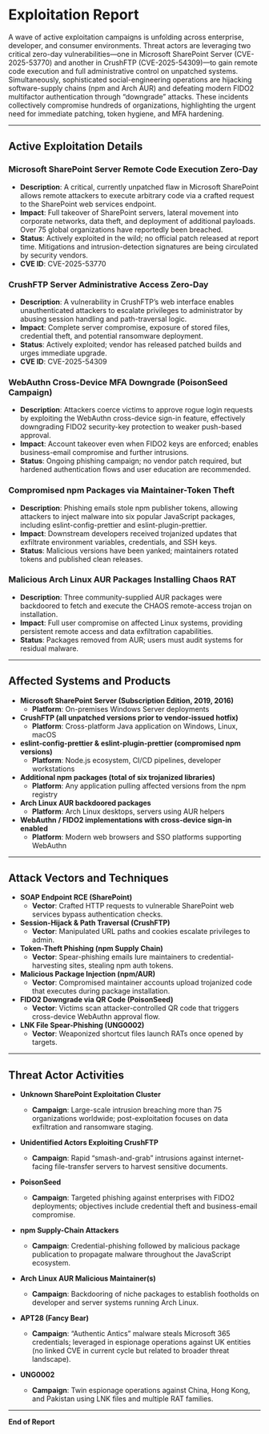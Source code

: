 # Exploitation Report

A wave of active exploitation campaigns is unfolding across enterprise, developer, and consumer environments. Threat actors are leveraging two critical zero-day vulnerabilities—one in Microsoft SharePoint Server (CVE-2025-53770) and another in CrushFTP (CVE-2025-54309)—to gain remote code execution and full administrative control on unpatched systems. Simultaneously, sophisticated social-engineering operations are hijacking software-supply chains (npm and Arch AUR) and defeating modern FIDO2 multifactor authentication through “downgrade” attacks. These incidents collectively compromise hundreds of organizations, highlighting the urgent need for immediate patching, token hygiene, and MFA hardening.

---

## Active Exploitation Details

### Microsoft SharePoint Server Remote Code Execution Zero-Day
- **Description**: A critical, currently unpatched flaw in Microsoft SharePoint allows remote attackers to execute arbitrary code via a crafted request to the SharePoint web services endpoint.  
- **Impact**: Full takeover of SharePoint servers, lateral movement into corporate networks, data theft, and deployment of additional payloads. Over 75 global organizations have reportedly been breached.  
- **Status**: Actively exploited in the wild; no official patch released at report time. Mitigations and intrusion-detection signatures are being circulated by security vendors.  
- **CVE ID**: CVE-2025-53770  

### CrushFTP Server Administrative Access Zero-Day
- **Description**: A vulnerability in CrushFTP’s web interface enables unauthenticated attackers to escalate privileges to administrator by abusing session handling and path-traversal logic.  
- **Impact**: Complete server compromise, exposure of stored files, credential theft, and potential ransomware deployment.  
- **Status**: Actively exploited; vendor has released patched builds and urges immediate upgrade.  
- **CVE ID**: CVE-2025-54309  

### WebAuthn Cross-Device MFA Downgrade (PoisonSeed Campaign)
- **Description**: Attackers coerce victims to approve rogue login requests by exploiting the WebAuthn cross-device sign-in feature, effectively downgrading FIDO2 security-key protection to weaker push-based approval.  
- **Impact**: Account takeover even when FIDO2 keys are enforced; enables business-email compromise and further intrusions.  
- **Status**: Ongoing phishing campaign; no vendor patch required, but hardened authentication flows and user education are recommended.  

### Compromised npm Packages via Maintainer-Token Theft
- **Description**: Phishing emails stole npm publisher tokens, allowing attackers to inject malware into six popular JavaScript packages, including eslint-config-prettier and eslint-plugin-prettier.  
- **Impact**: Downstream developers received trojanized updates that exfiltrate environment variables, credentials, and SSH keys.  
- **Status**: Malicious versions have been yanked; maintainers rotated tokens and published clean releases.  

### Malicious Arch Linux AUR Packages Installing Chaos RAT
- **Description**: Three community-supplied AUR packages were backdoored to fetch and execute the CHAOS remote-access trojan on installation.  
- **Impact**: Full user compromise on affected Linux systems, providing persistent remote access and data exfiltration capabilities.  
- **Status**: Packages removed from AUR; users must audit systems for residual malware.  

---

## Affected Systems and Products

- **Microsoft SharePoint Server (Subscription Edition, 2019, 2016)**  
  - **Platform**: On-premises Windows Server deployments  
- **CrushFTP (all unpatched versions prior to vendor-issued hotfix)**  
  - **Platform**: Cross-platform Java application on Windows, Linux, macOS  
- **eslint-config-prettier & eslint-plugin-prettier (compromised npm versions)**  
  - **Platform**: Node.js ecosystem, CI/CD pipelines, developer workstations  
- **Additional npm packages (total of six trojanized libraries)**  
  - **Platform**: Any application pulling affected versions from the npm registry  
- **Arch Linux AUR backdoored packages**  
  - **Platform**: Arch Linux desktops, servers using AUR helpers  
- **WebAuthn / FIDO2 implementations with cross-device sign-in enabled**  
  - **Platform**: Modern web browsers and SSO platforms supporting WebAuthn  

---

## Attack Vectors and Techniques

- **SOAP Endpoint RCE (SharePoint)**  
  - **Vector**: Crafted HTTP requests to vulnerable SharePoint web services bypass authentication checks.  
- **Session-Hijack & Path Traversal (CrushFTP)**  
  - **Vector**: Manipulated URL paths and cookies escalate privileges to admin.  
- **Token-Theft Phishing (npm Supply Chain)**  
  - **Vector**: Spear-phishing emails lure maintainers to credential-harvesting sites, stealing npm auth tokens.  
- **Malicious Package Injection (npm/AUR)**  
  - **Vector**: Compromised maintainer accounts upload trojanized code that executes during package installation.  
- **FIDO2 Downgrade via QR Code (PoisonSeed)**  
  - **Vector**: Victims scan attacker-controlled QR code that triggers cross-device WebAuthn approval flow.  
- **LNK File Spear-Phishing (UNG0002)**  
  - **Vector**: Weaponized shortcut files launch RATs once opened by targets.  

---

## Threat Actor Activities

- **Unknown SharePoint Exploitation Cluster**  
  - **Campaign**: Large-scale intrusion breaching more than 75 organizations worldwide; post-exploitation focuses on data exfiltration and ransomware staging.  

- **Unidentified Actors Exploiting CrushFTP**  
  - **Campaign**: Rapid “smash-and-grab” intrusions against internet-facing file-transfer servers to harvest sensitive documents.  

- **PoisonSeed**  
  - **Campaign**: Targeted phishing against enterprises with FIDO2 deployments; objectives include credential theft and business-email compromise.  

- **npm Supply-Chain Attackers**  
  - **Campaign**: Credential-phishing followed by malicious package publication to propagate malware throughout the JavaScript ecosystem.  

- **Arch Linux AUR Malicious Maintainer(s)**  
  - **Campaign**: Backdooring of niche packages to establish footholds on developer and server systems running Arch Linux.  

- **APT28 (Fancy Bear)**  
  - **Campaign**: “Authentic Antics” malware steals Microsoft 365 credentials; leveraged in espionage operations against UK entities (no linked CVE in current cycle but related to broader threat landscape).  

- **UNG0002**  
  - **Campaign**: Twin espionage operations against China, Hong Kong, and Pakistan using LNK files and multiple RAT families.  

---

**End of Report**